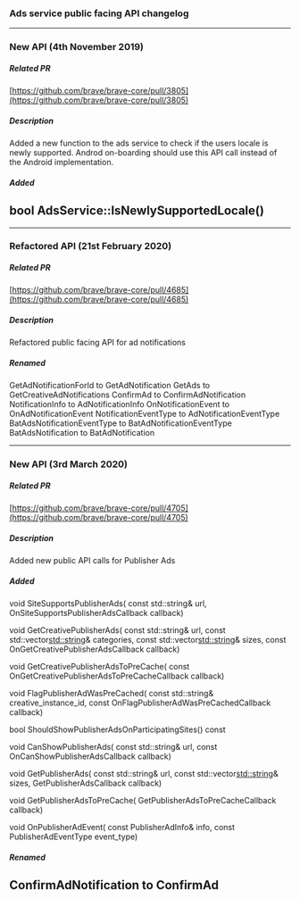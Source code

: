 ### Ads service public facing API changelog

---
### New API (4th November 2019)
##### Related PR

[https://github.com/brave/brave-core/pull/3805](https://github.com/brave/brave-core/pull/3805)

##### Description

Added a new function to the ads service to check if the users locale is newly
supported. Androd on-boarding should use this API call instead of the Android
implementation.

##### Added

bool AdsService::IsNewlySupportedLocale()
---

---
### Refactored API (21st February 2020)
##### Related PR

[https://github.com/brave/brave-core/pull/4685](https://github.com/brave/brave-core/pull/4685)

##### Description

Refactored public facing API for ad notifications

##### Renamed

GetAdNotificationForId to GetAdNotification
GetAds to GetCreativeAdNotifications
ConfirmAd to ConfirmAdNotification
NotificationInfo to AdNotificationInfo
OnNotificationEvent to OnAdNotificationEvent
NotificationEventType to AdNotificationEventType
BatAdsNotificationEventType to BatAdNotificationEventType
BatAdsNotification to BatAdNotification

---
### New API (3rd March 2020)
##### Related PR

[https://github.com/brave/brave-core/pull/4705](https://github.com/brave/brave-core/pull/4705)

##### Description

Added new public API calls for Publisher Ads

##### Added

void SiteSupportsPublisherAds(
    const std::string& url,
    OnSiteSupportsPublisherAdsCallback callback)

void GetCreativePublisherAds(
    const std::string& url,
    const std::vector<std::string>& categories,
    const std::vector<std::string>& sizes,
    const OnGetCreativePublisherAdsCallback callback)

void GetCreativePublisherAdsToPreCache(
    const OnGetCreativePublisherAdsToPreCacheCallback callback)

void FlagPublisherAdWasPreCached(
    const std::string& creative_instance_id,
    const OnFlagPublisherAdWasPreCachedCallback callback)

bool ShouldShowPublisherAdsOnParticipatingSites() const

void CanShowPublisherAds(
    const std::string& url,
    const OnCanShowPublisherAdsCallback callback)

void GetPublisherAds(
    const std::string& url,
    const std::vector<std::string>& sizes,
    GetPublisherAdsCallback callback)

void GetPublisherAdsToPreCache(
    GetPublisherAdsToPreCacheCallback callback)

void OnPublisherAdEvent(
    const PublisherAdInfo& info,
    const PublisherAdEventType event_type)

##### Renamed

ConfirmAdNotification to ConfirmAd
---
